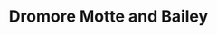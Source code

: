 ---
title: "Dromore Motte and Bailey"
address: "Dromore Motte and Bailey, EHSNI Historic Monuments Waterman House 5-33 Hill Street, Belfast, Co. Antrim, BT1 2LA"
tel: "+44 (0)28 9054 3037"
county: "Antrim"
category: "Monuments"
type: "Content"
lat: "54.41469955444336"
lng: "-6.149199962615967"
---